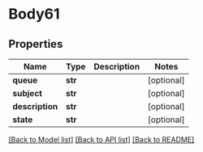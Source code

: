 # Body61

## Properties
Name | Type | Description | Notes
------------ | ------------- | ------------- | -------------
**queue** | **str** |  | [optional] 
**subject** | **str** |  | [optional] 
**description** | **str** |  | [optional] 
**state** | **str** |  | [optional] 

[[Back to Model list]](../README.md#documentation-for-models) [[Back to API list]](../README.md#documentation-for-api-endpoints) [[Back to README]](../README.md)

